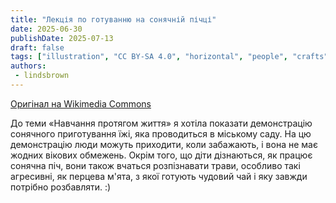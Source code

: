 ```yaml
---
title: "Лекція по готуванню на сонячній пічці"
date: 2025-06-30
publishDate: 2025-07-13
draft: false
tags: ["illustration", "CC BY-SA 4.0", "horizontal", "people", "crafts", "solar", "education", "2025-collab"]
authors:
 - lindsbrown
---
```


[Оригінал на Wikimedia Commons](https://commons.wikimedia.org/wiki/File:Solar_Cooking_Class_-_Solarpunk_Art_Collab_2025.jpg)

До теми «Навчання протягом життя» я хотіла показати демонстрацію сонячного приготування їжі, яка проводиться в міському саду. На цю демонстрацію люди можуть приходити, коли забажають, і вона не має жодних вікових обмежень. Окрім того, що діти дізнаються, як працює сонячна піч, вони також вчаться розпізнавати трави, особливо такі агресивні, як перцева м'ята, з якої готують чудовий чай і яку завжди потрібно розбавляти. :)
